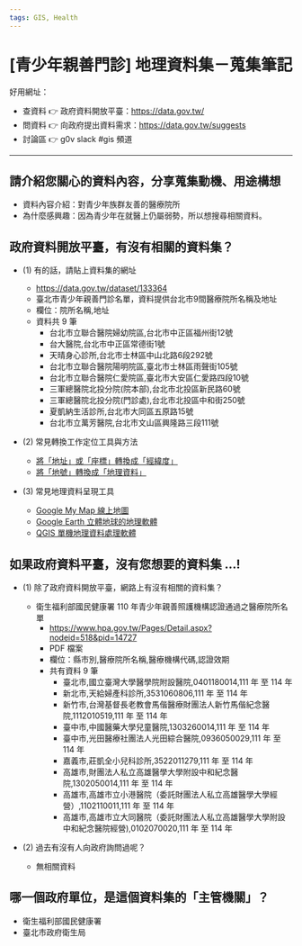 ```yaml
---
tags: GIS, Health
---
```


# [青少年親善門診] 地理資料集－蒐集筆記

好用網址：
- 查資料 👉 政府資料開放平臺：https://data.gov.tw/
- 問資料 👉 向政府提出資料需求：https://data.gov.tw/suggests
- 討論區 👉 g0v slack #gis 頻道

---

## 請介紹您關心的資料內容，分享蒐集動機、用途構想

- 資料內容介紹：對青少年族群友善的醫療院所
- 為什麼感興趣：因為青少年在就醫上仍屬弱勢，所以想搜尋相關資料。


## 政府資料開放平臺，有沒有相關的資料集？

- (1) 有的話，請貼上資料集的網址
    - https://data.gov.tw/dataset/133364
    - 臺北市青少年親善門診名單，資料提供台北市9間醫療院所名稱及地址
    - 欄位：院所名稱,地址
    - 資料共 9 筆
        - 台北市立聯合醫院婦幼院區,台北市中正區福州街12號
        - 台大醫院,台北市中正區常德街1號
        - 天晴身心診所,台北市士林區中山北路6段292號
        - 台北市立聯合醫院陽明院區,臺北市士林區雨聲街105號
        - 台北市立聯合醫院仁愛院區,臺北市大安區仁愛路四段10號
        - 三軍總醫院北投分院(院本部),台北市北投區新民路60號
        - 三軍總醫院北投分院(門診處),台北市北投區中和街250號
        - 夏凱納生活診所,台北市大同區五原路15號
        - 台北市立萬芳醫院,台北市文山區興隆路三段111號

- (2) 常見轉換工作定位工具與方法
    - [將「地址」或「座標」轉換成「經緯度」](https://g0v.hackmd.io/i6MO2ddVQ8iMy1jSp9vVog?view)
    - [將「地號」轉換成「地理資料」](https://g0v.hackmd.io/uFhBRHrnR-yvvFD4ZEn3XA)

- (3) 常見地理資料呈現工具
    - [Google My Map 線上地圖](https://g0v.hackmd.io/GYuf7PuJRCGDmFIpE8G27Q)
    - [Google Earth 立體地球的地理軟體](https://g0v.hackmd.io/O6NC1bKvQeGKXLiELbepKQ)
    - [QGIS 單機地理資料處理軟體](https://g0v.hackmd.io/AH6MEsSuSZ2pvxQIJld-Og)


## 如果政府資料平臺，沒有您想要的資料集 ...!

- (1) 除了政府資料開放平臺，網路上有沒有相關的資料集？
    - 衛生福利部國民健康署 110 年青少年親善照護機構認證通過之醫療院所名單
        - https://www.hpa.gov.tw/Pages/Detail.aspx?nodeid=518&pid=14727
        - PDF 檔案
        - 欄位：縣市別,醫療院所名稱,醫療機構代碼,認證效期
        - 共有資料 9 筆
            - 臺北市,國立臺灣大學醫學院附設醫院,0401180014,111 年 至 114 年
            - 新北市,天給婦產科診所,3531060806,111 年 至 114 年
            - 新竹市,台灣基督長老教會馬偕醫療財團法人新竹馬偕紀念醫院,1112010519,111 年 至 114 年
            - 臺中市,中國醫藥大學兒童醫院,1303260014,111 年 至 114 年
            - 臺中市,光田醫療社團法人光田綜合醫院,0936050029,111 年 至 114 年
            - 嘉義市,莊凱全小兒科診所,3522011279,111 年 至 114 年
            - 高雄市,財團法人私立高雄醫學大學附設中和紀念醫院,1302050014,111 年 至 114 年
            - 高雄市,高雄市立小港醫院（委託財團法人私立高雄醫學大學經營）,1102110011,111 年 至 114 年
            - 高雄市,高雄市立大同醫院（委託財團法人私立高雄醫學大學附設中和紀念醫院經營),0102070020,111 年 至 114 年

- (2) 過去有沒有人向政府詢問過呢？
    - 無相關資料




## 哪一個政府單位，是這個資料集的「主管機關」？

- 衛生福利部國民健康署
- 臺北市政府衛生局


